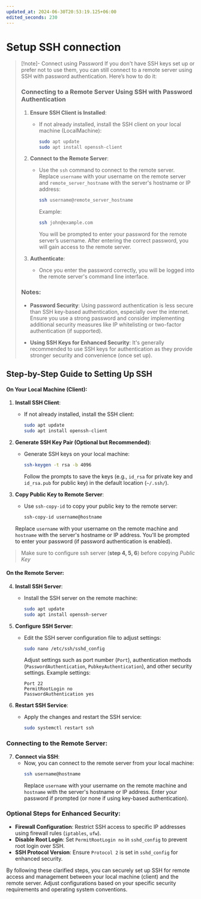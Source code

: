 ```yaml
---
updated_at: 2024-06-30T20:53:19.125+06:00
edited_seconds: 230
---
```

# Setup SSH connection

> [!note]- Connect using Password
> If you don't have SSH keys set up or prefer not to use them, you can still connect to a remote server using SSH with password authentication. Here’s how to do it:
> 
> ### Connecting to a Remote Server Using SSH with Password Authentication
> 
> 1. **Ensure SSH Client is Installed**:
>    - If not already installed, install the SSH client on your local machine (LocalMachine):
>      ```bash
>      sudo apt update
>      sudo apt install openssh-client
>      ```
> 
> 2. **Connect to the Remote Server**:
>    - Use the `ssh` command to connect to the remote server. Replace `username` with your username on the remote server and `remote_server_hostname` with the server's hostname or IP address:
>      ```bash
>      ssh username@remote_server_hostname
>      ```
>      Example:
>      ```bash
>      ssh john@example.com
>      ```
>      You will be prompted to enter your password for the remote server’s username. After entering the correct password, you will gain access to the remote server.
> 
> 3. **Authenticate**:
>    - Once you enter the password correctly, you will be logged into the remote server's command line interface.
> 
> ### Notes:
> - **Password Security**: Using password authentication is less secure than SSH key-based authentication, especially over the internet. Ensure you use a strong password and consider implementing additional security measures like IP whitelisting or two-factor authentication (if supported).
> 
> - **Using SSH Keys for Enhanced Security**: It's generally recommended to use SSH keys for authentication as they provide stronger security and convenience (once set up).
> 
## Step-by-Step Guide to Setting Up SSH

#### On Your Local Machine (Client):

1. **Install SSH Client**:
   - If not already installed, install the SSH client:
     ```bash
     sudo apt update
     sudo apt install openssh-client
     ```

2. **Generate SSH Key Pair (Optional but Recommended)**:
   - Generate SSH keys on your local machine:
     ```bash
     ssh-keygen -t rsa -b 4096
     ```
     Follow the prompts to save the keys (e.g., `id_rsa` for private key and `id_rsa.pub` for public key) in the default location (`~/.ssh/`).

3. **Copy Public Key to Remote Server**:
   - Use `ssh-copy-id` to copy your public key to the remote server:
     ```bash
     ssh-copy-id username@hostname
     ```
    Replace `username` with your username on the remote machine and `hostname` with the server's hostname or IP address. You'll be prompted to enter your password (if password authentication is enabled).

> Make sure to configure ssh server (**step 4, 5, 6**) before copying *Public Key*

#### On the Remote Server:

4. **Install SSH Server**:
   - Install the SSH server on the remote machine:
     ```bash
     sudo apt update
     sudo apt install openssh-server
     ```

5. **Configure SSH Server**:
   - Edit the SSH server configuration file to adjust settings:
     ```bash
     sudo nano /etc/ssh/sshd_config
     ```
     Adjust settings such as port number (`Port`), authentication methods (`PasswordAuthentication`, `PubkeyAuthentication`), and other security settings. Example settings:
     ```text
     Port 22
     PermitRootLogin no
     PasswordAuthentication yes
     ```

6. **Restart SSH Service**:
   - Apply the changes and restart the SSH service:
     ```bash
     sudo systemctl restart ssh
     ```

### Connecting to the Remote Server:

7. **Connect via SSH**:
   - Now, you can connect to the remote server from your local machine:
     ```bash
     ssh username@hostname
     ```
     Replace `username` with your username on the remote machine and `hostname` with the server's hostname or IP address. Enter your password if prompted (or none if using key-based authentication).

### Optional Steps for Enhanced Security:

- **Firewall Configuration**: Restrict SSH access to specific IP addresses using firewall rules (`iptables`, `ufw`).
- **Disable Root Login**: Set `PermitRootLogin no` in `sshd_config` to prevent root login over SSH.
- **SSH Protocol Version**: Ensure `Protocol 2` is set in `sshd_config` for enhanced security.

By following these clarified steps, you can securely set up SSH for remote access and management between your local machine (client) and the remote server. Adjust configurations based on your specific security requirements and operating system conventions.

